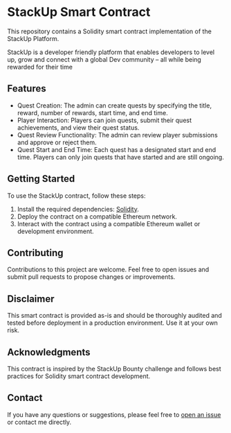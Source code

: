 # StackUp Smart Contract

This repository contains a Solidity smart contract implementation of the StackUp Platform.

StackUp is a developer friendly platform that enables developers to level up, grow and connect with a global Dev community – all while being rewarded for their time

## Features

- Quest Creation: The admin can create quests by specifying the title, reward, number of rewards, start time, and end time.
- Player Interaction: Players can join quests, submit their quest achievements, and view their quest status.
- Quest Review Functionality: The admin can review player submissions and approve or reject them.
- Quest Start and End Time: Each quest has a designated start and end time. Players can only join quests that have started and are still ongoing.

## Getting Started

To use the StackUp contract, follow these steps:

1. Install the required dependencies: [Solidity](https://soliditylang.org/).
2. Deploy the contract on a compatible Ethereum network.
3. Interact with the contract using a compatible Ethereum wallet or development environment.

## Contributing

Contributions to this project are welcome. Feel free to open issues and submit pull requests to propose changes or improvements.

## Disclaimer

This smart contract is provided as-is and should be thoroughly audited and tested before deployment in a production environment. Use it at your own risk.

## Acknowledgments

This contract is inspired by the StackUp Bounty challenge and follows best practices for Solidity smart contract development.

## Contact

If you have any questions or suggestions, please feel free to [open an issue](https://github.com/your/repository/issues) or contact me directly.

